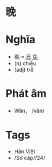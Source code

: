 # 晚

# Nghĩa
* 晚 = [日](日.md) [免](免.md)
* (n) chiều
* (adj) trễ

# Phát âm
* Wǎn， /vãn/

# Tags
* Hán Việt
*  /Sơ cấp//24/

<script>window.HANZI_FIELD='晚';</script>
